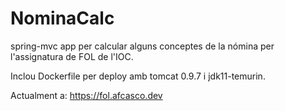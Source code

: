 # NominaCalc

spring-mvc app per calcular alguns conceptes de la nómina per l'assignatura de FOL
de l'IOC.

Inclou Dockerfile per deploy amb tomcat 0.9.7 i jdk11-temurin.

Actualment a: https://fol.afcasco.dev

